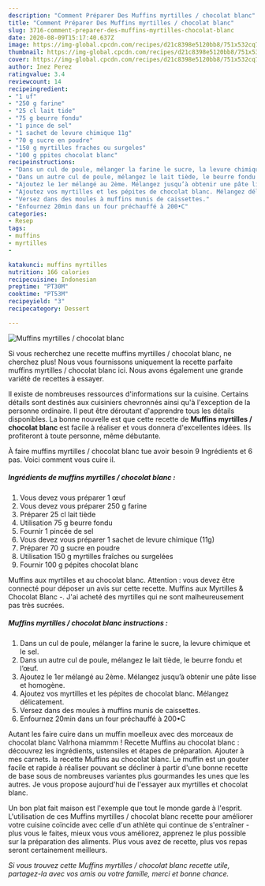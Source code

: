 ```yaml
---
description: "Comment Préparer Des Muffins myrtilles / chocolat blanc"
title: "Comment Préparer Des Muffins myrtilles / chocolat blanc"
slug: 3716-comment-preparer-des-muffins-myrtilles-chocolat-blanc
date: 2020-08-09T15:17:40.637Z
image: https://img-global.cpcdn.com/recipes/d21c8398e5120bb8/751x532cq70/muffins-myrtilles-chocolat-blanc-photo-principale-de-la-recette.jpg
thumbnail: https://img-global.cpcdn.com/recipes/d21c8398e5120bb8/751x532cq70/muffins-myrtilles-chocolat-blanc-photo-principale-de-la-recette.jpg
cover: https://img-global.cpcdn.com/recipes/d21c8398e5120bb8/751x532cq70/muffins-myrtilles-chocolat-blanc-photo-principale-de-la-recette.jpg
author: Inez Perez
ratingvalue: 3.4
reviewcount: 14
recipeingredient:
- "1 uf"
- "250 g farine"
- "25 cl lait tide"
- "75 g beurre fondu"
- "1 pince de sel"
- "1 sachet de levure chimique 11g"
- "70 g sucre en poudre"
- "150 g myrtilles fraches ou surgeles"
- "100 g ppites chocolat blanc"
recipeinstructions:
- "Dans un cul de poule, mélanger la farine le sucre, la levure chimique et le sel."
- "Dans un autre cul de poule, mélangez le lait tiède, le beurre fondu et l’œuf."
- "Ajoutez le 1er mélangé au 2ème. Mélangez jusqu’à obtenir une pâte lisse et homogène."
- "Ajoutez vos myrtilles et les pépites de chocolat blanc. Mélangez délicatement."
- "Versez dans des moules à muffins munis de caissettes."
- "Enfournez 20min dans un four préchauffé à 200•C"
categories:
- Resep
tags:
- muffins
- myrtilles
- 

katakunci: muffins myrtilles  
nutrition: 166 calories
recipecuisine: Indonesian
preptime: "PT30M"
cooktime: "PT53M"
recipeyield: "3"
recipecategory: Dessert

---
```



![Muffins myrtilles / chocolat blanc](https://img-global.cpcdn.com/recipes/d21c8398e5120bb8/751x532cq70/muffins-myrtilles-chocolat-blanc-photo-principale-de-la-recette.jpg)

Si vous recherchez une recette muffins myrtilles / chocolat blanc, ne cherchez plus! Nous vous fournissons uniquement la recette parfaite muffins myrtilles / chocolat blanc ici. Nous avons également une grande variété de recettes à essayer.

Il existe de nombreuses ressources d'informations sur la cuisine. Certains détails sont destinés aux cuisiniers chevronnés ainsi qu'à l'exception de la personne ordinaire. Il peut être déroutant d'apprendre tous les détails disponibles. La bonne nouvelle est que cette recette de <strong> Muffins myrtilles / chocolat blanc </strong> est facile à réaliser et vous donnera d'excellentes idées. Ils profiteront à toute personne, même débutante.

<!--inarticleads1-->

À faire muffins myrtilles / chocolat blanc tue avoir besoin 9 Ingrédients et 6 pas. Voici comment vous cuire il.

##### Ingrédients de muffins myrtilles / chocolat blanc :

1. Vous devez vous préparer 1 œuf
1. Vous devez vous préparer 250 g farine
1. Préparer 25 cl lait tiède
1. Utilisation 75 g beurre fondu
1. Fournir 1 pincée de sel
1. Vous devez vous préparer 1 sachet de levure chimique (11g)
1. Préparer 70 g sucre en poudre
1. Utilisation 150 g myrtilles fraîches ou surgelées
1. Fournir 100 g pépites chocolat blanc


Muffins aux myrtilles et au chocolat blanc. Attention : vous devez être connecté pour déposer un avis sur cette recette. Muffins aux Myrtilles &amp; Chocolat Blanc -. J&#39;ai acheté des myrtilles qui ne sont malheureusement pas très sucrées. 

<!--inarticleads2-->

##### Muffins myrtilles / chocolat blanc instructions :

1. Dans un cul de poule, mélanger la farine le sucre, la levure chimique et le sel.
1. Dans un autre cul de poule, mélangez le lait tiède, le beurre fondu et l’œuf.
1. Ajoutez le 1er mélangé au 2ème. Mélangez jusqu’à obtenir une pâte lisse et homogène.
1. Ajoutez vos myrtilles et les pépites de chocolat blanc. Mélangez délicatement.
1. Versez dans des moules à muffins munis de caissettes.
1. Enfournez 20min dans un four préchauffé à 200•C


Autant les faire cuire dans un muffin moelleux avec des morceaux de chocolat blanc Valrhona miammm ! Recette Muffins au chocolat blanc : découvrez les ingrédients, ustensiles et étapes de préparation. Ajouter à mes carnets. la recette Muffins au chocolat blanc. Le muffin est un gouter facile et rapide à réaliser pouvant se décliner à partir d&#39;une bonne recette de base sous de nombreuses variantes plus gourmandes les unes que les autres. Je vous propose aujourd&#39;hui de l&#39;essayer aux myrtilles et chocolat blanc. 

<!--inarticleads1-->

<p>
Un bon plat fait maison est l'exemple que tout le monde garde à l'esprit. L'utilisation de ces Muffins myrtilles / chocolat blanc recette pour améliorer votre cuisine coïncide avec celle d'un athlète qui continue de s'entraîner - plus vous le faites, mieux vous vous améliorez, apprenez le plus possible sur la préparation des aliments. Plus vous avez de recette, plus vos repas seront certainement meilleurs.
</p>

<p>
<i>Si vous trouvez cette Muffins myrtilles / chocolat blanc recette utile, partagez-la avec vos amis ou votre famille, merci et bonne chance.</i>
</p>
